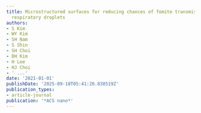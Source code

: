 ```yaml
---
title: Microstructured surfaces for reducing chances of fomite transmission via virus-containing
  respiratory droplets
authors:
- S Kim
- WY Kim
- SH Nam
- S Shin
- SH Choi
- DH Kim
- H Lee
- HJ Choi
- ' ...'
date: '2021-01-01'
publishDate: '2025-09-18T05:41:20.838519Z'
publication_types:
- article-journal
publication: '*ACS nano*'
---
```

